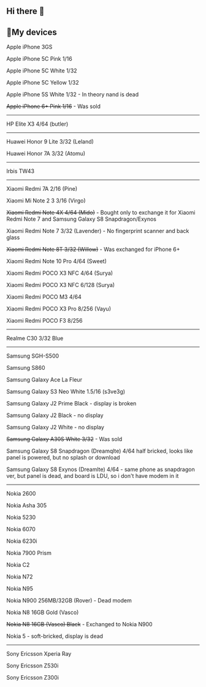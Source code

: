 ## Hi there 👋

## 📱My devices

Apple iPhone 3GS

Apple iPhone 5C Pink 1/16

Apple iPhone 5C White 1/32

Apple iPhone 5C Yellow 1/32

Apple iPhone 5S White 1/32 - In theory nand is dead

~~Apple iPhone 6+ Pink 1/16~~ - Was sold

---

HP Elite X3 4/64 (butler)

---

Huawei Honor 9 Lite 3/32 (Leland)

Huawei Honor 7A 3/32 (Atomu)

---

Irbis TW43

---

Xiaomi Redmi 7A 2/16 (Pine) 

Xiaomi Mi Note 2 3 3/16 (Virgo) 

~~Xiaomi Redmi Note 4X 4/64 (Mido)~~ - Bought only to exchange it for Xiaomi Redmi Note 7 and Samsung Galaxy S8 Snapdragon/Exynos

Xiaomi Redmi Note 7 3/32 (Lavender) - No fingerprint scanner and back glass

~~Xiaomi Redmi Note 8T 3/32 (Willow)~~ - Was exchanged for iPhone 6+

Xiaomi Redmi Note 10 Pro 4/64 (Sweet)

Xiaomi Redmi POCO X3 NFC 4/64 (Surya)

Xiaomi Redmi POCO X3 NFC 6/128 (Surya)

Xiaomi Redmi POCO M3 4/64

Xiaomi Redmi POCO X3 Pro 8/256 (Vayu)

Xiaomi Redmi POCO F3 8/256

---

Realme C30 3/32 Blue

---

Samsung SGH-S500

Samsung S860

Samsung Galaxy Ace La Fleur

Samsung Galaxy S3 Neo White 1.5/16 (s3ve3g)

Samsung Galaxy J2 Prime Black - display is broken

Samsung Galaxy J2 Black - no display

Samsung Galaxy J2 White - no display

~~Samsung Galaxy A30S White 3/32~~ - Was sold

Samsung Galaxy S8 Snapdragon (Dreamqlte) 4/64 half bricked, looks like panel is powered, but no splash or download

Samsung Galaxy S8 Exynos (Dreamlte) 4/64 - same phone as snapdragon ver, but panel is dead, and board is LDU, so i don't have modem in it

---

Nokia 2600

Nokia Asha 305

Nokia 5230

Nokia 6070

Nokia 6230i

Nokia 7900 Prism

Nokia C2

Nokia N72

Nokia N95

Nokia N900 256MB/32GB (Rover) - Dead modem

Nokia N8 16GB Gold (Vasco)

~~Nokia N8 16GB (Vasco) Black~~ - Exchanged to Nokia N900

Nokia 5 - soft-bricked, display is dead

---

Sony Ericsson Xperia Ray

Sony Ericsson Z530i

Sony Ericsson Z300i

